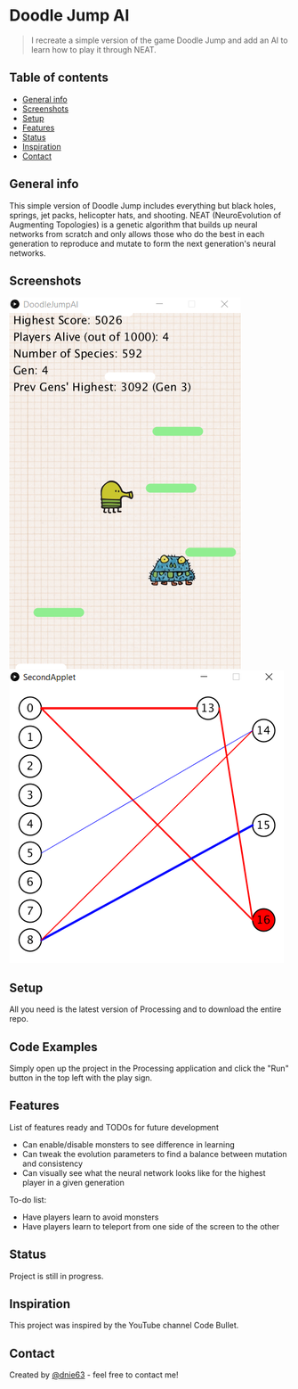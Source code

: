 # Doodle Jump AI
> I recreate a simple version of the game Doodle Jump and add an AI to learn how to play it through NEAT.

## Table of contents
* [General info](#general-info)
* [Screenshots](#screenshots)
* [Setup](#setup)
* [Features](#features)
* [Status](#status)
* [Inspiration](#inspiration)
* [Contact](#contact)

## General info
This simple version of Doodle Jump includes everything but black holes, springs, jet packs, helicopter hats, and shooting. NEAT (NeuroEvolution of Augmenting Topologies) is a genetic algorithm that builds up neural networks from scratch and only allows those who do the best in each generation to reproduce and mutate to form the next generation's neural networks.

## Screenshots
![Doodle Jump screenshot](./imgs/doodlejump.PNG)
![Neural Network screenshot](./imgs/neuralnet.PNG)

## Setup
All you need is the latest version of Processing and to download the entire repo.

## Code Examples
Simply open up the project in the Processing application and click the "Run" button in the top left with the play sign.

## Features
List of features ready and TODOs for future development
* Can enable/disable monsters to see difference in learning
* Can tweak the evolution parameters to find a balance between mutation and consistency
* Can visually see what the neural network looks like for the highest player in a given generation

To-do list:
* Have players learn to avoid monsters
* Have players learn to teleport from one side of the screen to the other

## Status
Project is still in progress.

## Inspiration
This project was inspired by the YouTube channel Code Bullet.

## Contact
Created by [@dnie63](https://www.github.com/dnie63) - feel free to contact me!
